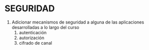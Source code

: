 # SEGURIDAD

1. Adicionar mecanismos de seguridad a alguna de las aplicaciones desarrolladas a lo largo del curso
    1. autenticación
    2. autorización
    3. cifrado de canal
